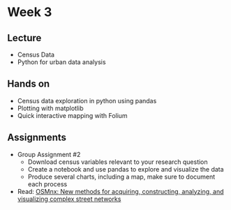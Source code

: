 # Week 3


## Lecture
*   Census Data
*   Python for urban data analysis
## Hands on
*   Census data exploration in python using pandas
*   Plotting with matplotlib
*   Quick interactive mapping with Folium
## Assignments
*   Group Assignment #2
    *   Download census variables relevant to your research question
    *   Create a notebook and use pandas to explore and visualize the data
    *   Produce several charts, including a map, make sure to document each process
*   Read: [OSMnx: New methods for acquiring, constructing, analyzing, and
visualizing complex street networks](https://www.researchgate.net/publication/309738462_OSMnx_New_Methods_for_Acquiring_Constructing_Analyzing_and_Visualizing_Complex_Street_Networks)

